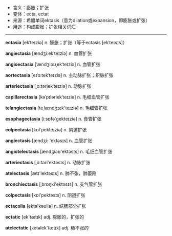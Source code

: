 - <span class="definition">含义：膨胀；扩张</span>
- <span class="definition">变体：ecta, ectat</span>
- <span class="definition">来源：希腊单词ektasis（意为dilation或expansion，即膨胀或扩张）</span>
- <span class="definition">用途：构成膨胀；扩张相关词汇</span>

---

<span class="vocabulary">**ectasia**</span> [ekˈteɪziə] n. 膨胀；扩张（等于ectasis [ekˈteɪsɪs]）

<span class="vocabulary">**angiectasia**</span> [ændʒi:ekˈteɪziə] n. 血管扩张 

<span class="vocabulary">**angioectasia**</span> [ˈændʒiəʊˌekˈteɪziə] n. 血管扩张

<span class="vocabulary">**aortectasia**</span> [eɪˈɔːtekˈteɪziə] n. 主动脉扩张；织脉扩张

<span class="vocabulary">**arteriectasia**</span> [ˌɑ:tәriekˈteɪziə] n. 动脉扩张

<span class="vocabulary">**capillarectasia**</span> [kəˈpɪləriekˈteɪziə] n. 毛细血管扩张

<span class="vocabulary">**telangiectasia**</span> [teˌlændʒɪek'teɪziə] n. 毛细管扩张

<span class="vocabulary">**esophagectasia**</span> [i:sɒfə'ɡekteɪziə] n. 食管扩张

<span class="vocabulary">**colpectasia**</span> [kɒl'pekteɪziə] n. 阴道扩张


<span class="vocabulary">**angiectasis**</span> [ændʒi: 'ektəsɪs] n. 血管扩张

<span class="vocabulary">**angiotelectasis**</span> [ændʒiəʊ'ektəsɪs] n. 毛细血管扩张

<span class="vocabulary">**arteriectasis**</span> [ˌɑ:tәri'ektəsɪs] n. 动脉扩张

<span class="vocabulary">**atelectasis**</span> [ætɪ'lektəsɪs] n. 肺不张，肺萎陷

<span class="vocabulary">**bronchiectasis**</span> [ˌbrɒŋki'ektəsɪs] n. 支气管扩张

<span class="vocabulary">**colpectasis**</span> [kɒl'pektəsɪs] n. 阴道扩张


<span class="vocabulary">**ectacolia**</span> [ektə'kəʊliə] n. 结肠部分扩张


<span class="vocabulary">**ectatic**</span> [ek'tætɪk] adj. 膨胀的，扩张的  

<span class="vocabulary">**atelectatic**</span> [ˌætəlek'tætɪk] adj. 肺不张的

